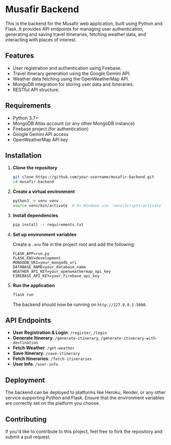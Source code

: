 # Musafir Backend

This is the backend for the Musafir web application, built using Python and Flask. It provides API endpoints for managing user authentication, generating and saving travel itineraries, fetching weather data, and interacting with places of interest.

## Features

- User registration and authentication using Firebase.
- Travel itinerary generation using the Google Gemini API.
- Weather data fetching using the OpenWeatherMap API.
- MongoDB integration for storing user data and itineraries.
- RESTful API structure.

## Requirements

- Python 3.7+
- MongoDB Atlas account (or any other MongoDB instance)
- Firebase project (for authentication)
- Google Gemini API access
- OpenWeatherMap API key

## Installation

1. **Clone the repository**

   ```bash
   git clone https://github.com/your-username/musafir-backend.git
   cd musafir-backend
   ```

2. **Create a virtual environment**

   ```bash
   python3 -m venv venv
   source venv/bin/activate  # On Windows use `venv\Scripts\activate`
   ```

3. **Install dependencies**

   ```bash
   pip install -r requirements.txt
   ```

4. **Set up environment variables**

   Create a `.env` file in the project root and add the following:

   ```env
   FLASK_APP=run.py
   FLASK_ENV=development
   MONGODB_URI=your_mongodb_uri
   DATABASE_NAME=your_database_name
   WEATHER_API_KEY=your_openweathermap_api_key
   FIREBASE_API_KEY=your_firebase_api_key
   ```

5. **Run the application**

   ```bash
   flask run
   ```

   The backend should now be running on `http://127.0.0.1:5000`.

## API Endpoints

- **User Registration & Login**: `/register`, `/login`
- **Generate Itinerary**: `/generate-itinerary`, `/generate-itinerary-with-destination`
- **Fetch Weather**: `/get-weather`
- **Save Itinerary**: `/save-itinerary`
- **Fetch Itineraries**: `/fetch-itineraries`
- **User Info**: `/user-info`

## Deployment

The backend can be deployed to platforms like Heroku, Render, or any other service supporting Python and Flask. Ensure that the environment variables are correctly set on the platform you choose.

## Contributing

If you'd like to contribute to this project, feel free to fork the repository and submit a pull request.



